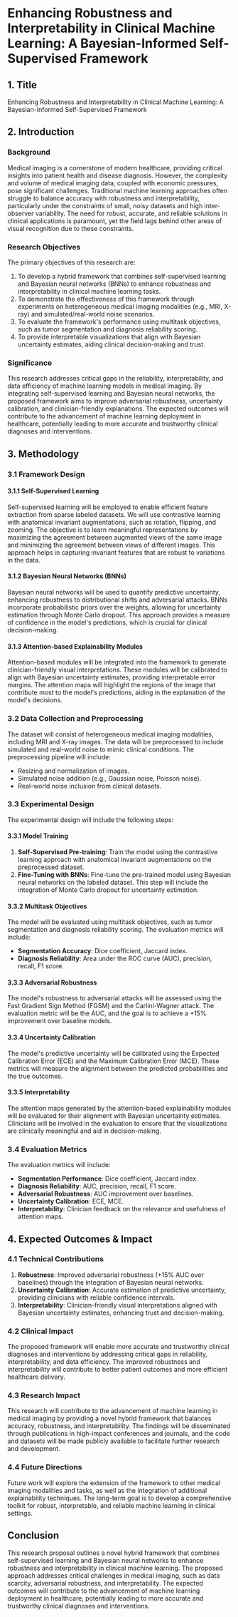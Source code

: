 # Enhancing Robustness and Interpretability in Clinical Machine Learning: A Bayesian-Informed Self-Supervised Framework

## 1. Title
Enhancing Robustness and Interpretability in Clinical Machine Learning: A Bayesian-Informed Self-Supervised Framework

## 2. Introduction

### Background
Medical imaging is a cornerstone of modern healthcare, providing critical insights into patient health and disease diagnosis. However, the complexity and volume of medical imaging data, coupled with economic pressures, pose significant challenges. Traditional machine learning approaches often struggle to balance accuracy with robustness and interpretability, particularly under the constraints of small, noisy datasets and high inter-observer variability. The need for robust, accurate, and reliable solutions in clinical applications is paramount, yet the field lags behind other areas of visual recognition due to these constraints.

### Research Objectives
The primary objectives of this research are:
1. To develop a hybrid framework that combines self-supervised learning and Bayesian neural networks (BNNs) to enhance robustness and interpretability in clinical machine learning tasks.
2. To demonstrate the effectiveness of this framework through experiments on heterogeneous medical imaging modalities (e.g., MRI, X-ray) and simulated/real-world noise scenarios.
3. To evaluate the framework's performance using multitask objectives, such as tumor segmentation and diagnosis reliability scoring.
4. To provide interpretable visualizations that align with Bayesian uncertainty estimates, aiding clinical decision-making and trust.

### Significance
This research addresses critical gaps in the reliability, interpretability, and data efficiency of machine learning models in medical imaging. By integrating self-supervised learning and Bayesian neural networks, the proposed framework aims to improve adversarial robustness, uncertainty calibration, and clinician-friendly explanations. The expected outcomes will contribute to the advancement of machine learning deployment in healthcare, potentially leading to more accurate and trustworthy clinical diagnoses and interventions.

## 3. Methodology

### 3.1 Framework Design

#### 3.1.1 Self-Supervised Learning
Self-supervised learning will be employed to enable efficient feature extraction from sparse labeled datasets. We will use contrastive learning with anatomical invariant augmentations, such as rotation, flipping, and zooming. The objective is to learn meaningful representations by maximizing the agreement between augmented views of the same image and minimizing the agreement between views of different images. This approach helps in capturing invariant features that are robust to variations in the data.

#### 3.1.2 Bayesian Neural Networks (BNNs)
Bayesian neural networks will be used to quantify predictive uncertainty, enhancing robustness to distributional shifts and adversarial attacks. BNNs incorporate probabilistic priors over the weights, allowing for uncertainty estimation through Monte Carlo dropout. This approach provides a measure of confidence in the model's predictions, which is crucial for clinical decision-making.

#### 3.1.3 Attention-based Explainability Modules
Attention-based modules will be integrated into the framework to generate clinician-friendly visual interpretations. These modules will be calibrated to align with Bayesian uncertainty estimates, providing interpretable error margins. The attention maps will highlight the regions of the image that contribute most to the model's predictions, aiding in the explanation of the model's decisions.

### 3.2 Data Collection and Preprocessing
The dataset will consist of heterogeneous medical imaging modalities, including MRI and X-ray images. The data will be preprocessed to include simulated and real-world noise to mimic clinical conditions. The preprocessing pipeline will include:
- Resizing and normalization of images.
- Simulated noise addition (e.g., Gaussian noise, Poisson noise).
- Real-world noise inclusion from clinical datasets.

### 3.3 Experimental Design
The experimental design will include the following steps:

#### 3.3.1 Model Training
1. **Self-Supervised Pre-training**: Train the model using the contrastive learning approach with anatomical invariant augmentations on the preprocessed dataset.
2. **Fine-Tuning with BNNs**: Fine-tune the pre-trained model using Bayesian neural networks on the labeled dataset. This step will include the integration of Monte Carlo dropout for uncertainty estimation.

#### 3.3.2 Multitask Objectives
The model will be evaluated using multitask objectives, such as tumor segmentation and diagnosis reliability scoring. The evaluation metrics will include:
- **Segmentation Accuracy**: Dice coefficient, Jaccard index.
- **Diagnosis Reliability**: Area under the ROC curve (AUC), precision, recall, F1 score.

#### 3.3.3 Adversarial Robustness
The model's robustness to adversarial attacks will be assessed using the Fast Gradient Sign Method (FGSM) and the Carlini-Wagner attack. The evaluation metric will be the AUC, and the goal is to achieve a +15% improvement over baseline models.

#### 3.3.4 Uncertainty Calibration
The model's predictive uncertainty will be calibrated using the Expected Calibration Error (ECE) and the Maximum Calibration Error (MCE). These metrics will measure the alignment between the predicted probabilities and the true outcomes.

#### 3.3.5 Interpretability
The attention maps generated by the attention-based explainability modules will be evaluated for their alignment with Bayesian uncertainty estimates. Clinicians will be involved in the evaluation to ensure that the visualizations are clinically meaningful and aid in decision-making.

### 3.4 Evaluation Metrics
The evaluation metrics will include:
- **Segmentation Performance**: Dice coefficient, Jaccard index.
- **Diagnosis Reliability**: AUC, precision, recall, F1 score.
- **Adversarial Robustness**: AUC improvement over baselines.
- **Uncertainty Calibration**: ECE, MCE.
- **Interpretability**: Clinician feedback on the relevance and usefulness of attention maps.

## 4. Expected Outcomes & Impact

### 4.1 Technical Contributions
1. **Robustness**: Improved adversarial robustness (+15% AUC over baselines) through the integration of Bayesian neural networks.
2. **Uncertainty Calibration**: Accurate estimation of predictive uncertainty, providing clinicians with reliable confidence intervals.
3. **Interpretability**: Clinician-friendly visual interpretations aligned with Bayesian uncertainty estimates, enhancing trust and decision-making.

### 4.2 Clinical Impact
The proposed framework will enable more accurate and trustworthy clinical diagnoses and interventions by addressing critical gaps in reliability, interpretability, and data efficiency. The improved robustness and interpretability will contribute to better patient outcomes and more efficient healthcare delivery.

### 4.3 Research Impact
This research will contribute to the advancement of machine learning in medical imaging by providing a novel hybrid framework that balances accuracy, robustness, and interpretability. The findings will be disseminated through publications in high-impact conferences and journals, and the code and datasets will be made publicly available to facilitate further research and development.

### 4.4 Future Directions
Future work will explore the extension of the framework to other medical imaging modalities and tasks, as well as the integration of additional explainability techniques. The long-term goal is to develop a comprehensive toolkit for robust, interpretable, and reliable machine learning in clinical settings.

## Conclusion
This research proposal outlines a novel hybrid framework that combines self-supervised learning and Bayesian neural networks to enhance robustness and interpretability in clinical machine learning. The proposed approach addresses critical challenges in medical imaging, such as data scarcity, adversarial robustness, and interpretability. The expected outcomes will contribute to the advancement of machine learning deployment in healthcare, potentially leading to more accurate and trustworthy clinical diagnoses and interventions.